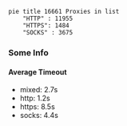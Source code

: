 
```mermaid
pie title 16661 Proxies in list
    "HTTP" : 11955
    "HTTPS": 1484
    "SOCKS" : 3675
```

### Some Info
#### Average Timeout

- mixed: 2.7s
- http: 1.2s
- https: 8.5s
- socks: 4.4s